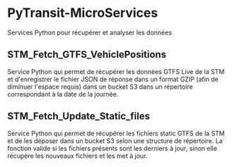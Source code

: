 # PyTransit-MicroServices
Services Python pour récupérer et analyser les données


## STM_Fetch_GTFS_VehiclePositions 

Service Python qui permet de récupérer les données GTFS Live de la STM et d'enregistrer le fichier JSON de réponse dans un format GZIP (afin de diminuer l'espace requis) dans un
bucket S3 dans un répertoire correspondant à la date de la journée.

## STM_Fetch_Update_Static_files

Service Python qui permet de récupérer les fichiers static GTFS de la STM et de les déposer dans un bucket S3 selon une structure de répertoire. La fonction 
valide si les fichiers présents sont les derniers à jour, sinon elle récupère les nouveaux fichiers et les met à jour.